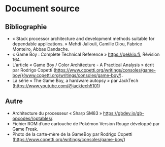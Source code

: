 # Document source

## Bibliographie

- « Stack processor architecture and development methods suitable for dependable applications. » Mehdi Jallouli, Camille Diou, Fabrice Monteiro, Abbas Dandache.
- « Game Boy : Complete Technical Reference » https://gekkio.fi, Révision 164.
- L'article « Game Boy / Color Architecture - A Practical Analysis » écrit par Rodrigo Copetti (https://www.copetti.org/writings/consoles/game-boy/}{www.copetti.org/writings/consoles/game-boy/).
- La série « The Game Boy, a hardware autopsy » par JackTech (https://www.youtube.com/@jacktech5101)

## Autre

- Architecture du processeur « Sharp SM83 » https://gbdev.io/gb-opcodes//optables/.
- Fichier ROM d’une cartouche de Pokémon Version Rouge développé par Game Freak.
- Photo de la carte-mère de la GameBoy par Rodrigo Copetti (https://www.copetti.org/writings/consoles/game-boy/)
